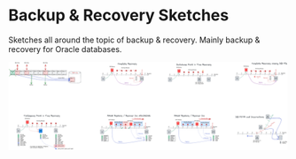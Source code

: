 # Backup & Recovery Sketches

Sketches all around the topic of backup & recovery. Mainly backup & recovery for
Oracle databases.

![Backup Recovery Use Cases](./backup.png)
